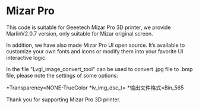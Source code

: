 # Mizar Pro

This code is suitable for Geeetech Mizar Pro 3D printer, we provide MarlinV2.0.7 version, only suitable for Mizar original screen.

In addition, we have also made Mizar Pro UI open source. It’s available to customize your own fonts and icons or modify them into your favorite UI interactive logic.

In the file "Lvgl_image_convert_tool" can be used to convert .jpg file to .bmp file, please note the settings of some options:

*Transparency=NONE-TrueColor *lv_img_dsc_t= *输出文件格式=Bin_565

Thank you for supporting Mizar Pro 3D printer.
